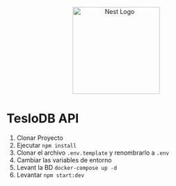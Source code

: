 <p align="center">
  <a href="http://nestjs.com/" target="blank"><img src="https://nestjs.com/img/logo-small.svg" width="200" alt="Nest Logo" /></a>
</p>

# TesloDB API
1. Clonar Proyecto
2. Ejecutar ``npm install``
3. Clonar el archivo ``.env.template`` y renombrarlo a ``.env``
4. Cambiar las variables de entorno
5. Levant la BD ``docker-compose up -d``
6. Levantar ``npm start:dev``
